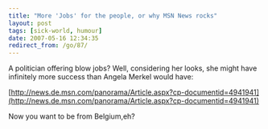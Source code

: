 ```yaml
---
title: "More 'Jobs' for the people, or why MSN News rocks"
layout: post
tags: [sick-world, humour]
date: 2007-05-16 12:34:35
redirect_from: /go/87/
---
```


A politician offering blow jobs? Well, considering her looks, she might have infinitely more success than Angela Merkel would have:

[http://news.de.msn.com/panorama/Article.aspx?cp-documentid=4941941](http://news.de.msn.com/panorama/Article.aspx?cp-documentid=4941941)

Now you want to be from Belgium,eh?